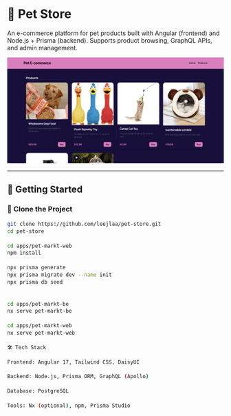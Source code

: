 
# 🐾 Pet Store

An e-commerce platform for pet products built with Angular (frontend) and Node.js + Prisma (backend). Supports product browsing, GraphQL APIs, and admin management.


![Project image](image.png)


---

## 🚀 Getting Started

### 🧾 Clone the Project

```bash
git clone https://github.com/leejlaa/pet-store.git
cd pet-store

cd apps/pet-markt-web
npm install

npx prisma generate
npx prisma migrate dev --name init
npx prisma db seed


cd apps/pet-markt-be
nx serve pet-markt-be

cd apps/pet-markt-web
nx serve pet-markt-web

🛠️ Tech Stack

Frontend: Angular 17, Tailwind CSS, DaisyUI

Backend: Node.js, Prisma ORM, GraphQL (Apollo)

Database: PostgreSQL

Tools: Nx (optional), npm, Prisma Studio
